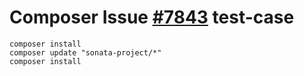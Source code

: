 # Composer Issue [#7843](https://github.com/composer/composer/issues/7843) test-case

```shell
composer install
composer update "sonata-project/*"
composer install
```